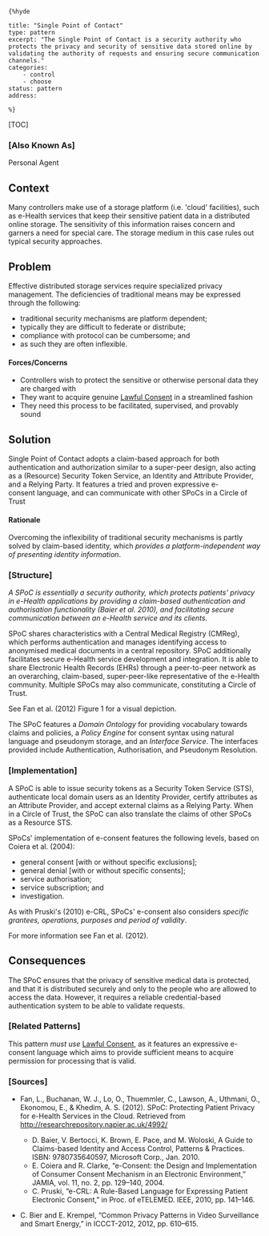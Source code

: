     {%hyde

    title: "Single Point of Contact"
    type: pattern
    excerpt: "The Single Point of Contact is a security authority who protects the privacy and security of sensitive data stored online by validating the authority of requests and ensuring secure communication channels."
    categories:
        - control
        - choose
    status: pattern
    address:

    %}

[TOC]

### [Also Known As]
<!-- All other names the pattern is known by.-->

Personal Agent

## Context
<!-- The situations in which the pattern may apply.-->

Many controllers make use of a storage platform (i.e. 'cloud' facilities), such as e-Health services that keep their sensitive patient data in a distributed online storage. The sensitivity of this information raises concern and garners a need for special care. The storage medium in this case rules out typical security approaches.

## Problem
<!-- The problem a pattern addresses, including a list of forces describing why a problem might be difficult to solve.-->

Effective distributed storage services require specialized privacy management. The deficiencies of traditional means may be expressed through the following:
- traditional security mechanisms are platform dependent;
- typically they are difficult to federate or distribute;
- compliance with protocol can be cumbersome; and
- as such they are often inflexible.

#### Forces/Concerns
- Controllers wish to protect the sensitive or otherwise personal data they are charged with
- They want to acquire genuine [Lawful Consent](Lawful-Consent) in a streamlined fashion
- They need this process to be facilitated, supervised, and provably sound

## Solution
<!-- A concise description of how the pattern addresses the problem.-->

Single Point of Contact adopts a claim-based approach for both authentication and authorization similar to a super-peer design, also acting as a (Resource) Security Token Service, an Identity and Attribute Provider, and a Relying Party. It features a tried and proven expressive e-consent language, and can communicate with other SPoCs in a Circle of Trust

#### Rationale
Overcoming the inflexibility of traditional security mechanisms is partly solved by claim-based identity, which _provides a platform-independent way of presenting identity information_.

### [Structure]
<!--A detailed specification of the structural aspects of the pattern. A class diagram if applicable.-->

_A SPoC is essentially a security authority, which protects patients' privacy in e-Health applications by providing a claim-based authentication and authorisation functionality  (Baier et al. 2010), and facilitating secure communication between an e-Health service and its clients._

SPoC shares characteristics with a Central Medical Registry (CMReg), which performs authentication and manages identifying access to anonymised medical documents in a central repository. SPoC additionally facilitates secure e-Health service development and integration. It is able to share Electronic Health Records (EHRs) through a peer-to-peer network as an overarching, claim-based, super-peer-like representative of the e-Health community. Multiple SPoCs may also communicate, constituting a Circle of Trust.

See Fan et al. (2012) Figure 1 for a visual depiction.

The SPoC features a *Domain Ontology* for providing vocabulary towards claims and policies, a *Policy Engine* for consent syntax using natural language and pseudonym storage, and an *Interface Service*. The interfaces provided include Authentication, Authorisation, and Pseudonym Resolution.

### [Implementation]
<!--Guidelines for implementing the pattern; code fragments; suggested PETS; policy fragments.-->

A SPoC is able to issue security tokens as a Security Token Service (STS), authenticate local domain users as an Identity Provider, certify attributes as an Attribute Provider, and accept external claims as a Relying Party. When in a Circle of Trust, the SPoC can also translate the claims of other SPoCs as a Resource STS.

SPoCs' implementation of e-consent features the following levels, based on Coiera et al. (2004):
- general consent [with or without specific exclusions];
- general denial [with or without specific consents];
- service authorisation;
- service subscription; and
- investigation.

As with Pruski's (2010) e-CRL, SPoCs' e-consent also considers _specific grantees, operations, purposes and period of validity_.

For more information see Fan et al. (2012).

## Consequences
<!--The advantages (benefits) and disadvantages (liabilities) of applying the pattern.-->

The SPoC ensures that the privacy of sensitive medical data is protected, and that it is distributed securely and only to the people who are allowed to access the data. However, it requires a reliable credential-based authentication system to be able to validate requests.

<!--### [Constraints]-->
<!-- limitations as a consequence of applying the pattern.-->



<!--## Examples-->
<!--Motivational example to see how the pattern is applied.-->



<!--### [Known Uses]-->
<!-- Pointers to various applications of the pattern.-->



<!--## See Also-->
<!-- Any pointers to relevant information, not contained in the subfields below.-->



### [Related Patterns]
<!-- Supporting and conflicting patterns-->

This pattern _must use_ [Lawful Consent](Lawful-Consent), as it features an expressive e-consent language which aims to provide sufficient means to acquire permission for processing that is valid.

### [Sources]
<!-- References to the original source of the pattern.-->
- Fan, L., Buchanan, W. J., Lo, O., Thuemmler, C., Lawson, A., Uthmani, O., Ekonomou, E., & Khedim, A. S. (2012). SPoC: Protecting Patient Privacy for e-Health Services in the Cloud. Retrieved from http://researchrepository.napier.ac.uk/4992/
  - D. Baier, V. Bertocci, K. Brown, E. Pace, and M. Woloski, A Guide to Claims-based Identity and Access Control, Patterns & Practices. ISBN: 9780735640597, Microsoft Corp., Jan. 2010.
  - E. Coiera and R. Clarke, “e-Consent: the Design and Implementation of Consumer Consent Mechanism in an Electronic Environment,” JAMIA, vol. 11, no. 2, pp. 129–140, 2004.
  - C. Pruski, “e-CRL: A Rule-Based Language for Expressing Patient Electronic Consent,” in Proc. of eTELEMED. IEEE, 2010, pp. 141–146.

- C. Bier and E. Krempel, “Common Privacy Patterns in Video Surveillance and Smart Energy,” in ICCCT-2012, 2012, pp. 610–615.

<!--## General Comments-->
<!-- Separate discussion on the pattern.-->



<!--## Tags-->
<!-- User definable descriptors for additional correlation.-->




